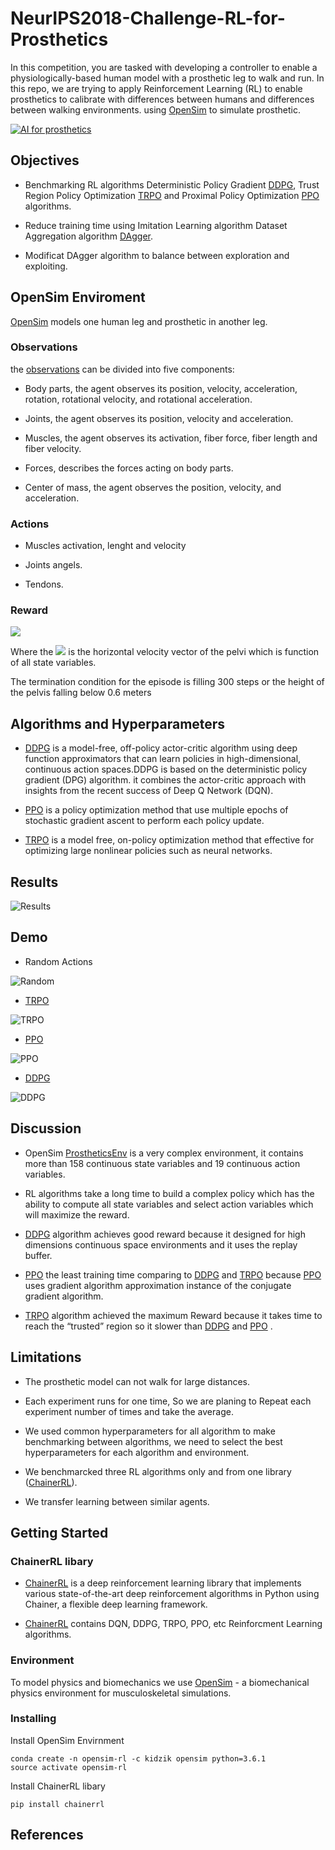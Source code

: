 # NeurIPS2018-Challenge-RL-for-Prosthetics

In this competition, you are tasked with developing a controller to enable a physiologically-based human model with a prosthetic leg to walk and run.
In this repo, we are trying to apply Reinforcement Learning (RL) to enable prosthetics to calibrate with differences between humans and differences between walking environments. using [OpenSim](https://opensim.stanford.edu/) to simulate prosthetic.

[![AI for prosthetics](https://s3-eu-west-1.amazonaws.com/kidzinski/nips-challenge/images/ai-prosthetics.jpg)](https://github.com/stanfordnmbl/osim-rl)

## Objectives
- Benchmarking RL algorithms Deterministic Policy Gradient [DDPG](https://arxiv.org/abs/1509.02971), Trust Region Policy Optimization [TRPO](http://proceedings.mlr.press/v37/schulman15.pdf) and Proximal Policy Optimization [PPO](https://arxiv.org/abs/1707.06347) algorithms.

- Reduce training time using Imitation Learning algorithm Dataset Aggregation algorithm [DAgger](http://proceedings.mlr.press/v15/ross11a/ross11a.pdf).

- Modificat DAgger algorithm to balance between exploration and exploiting.

## OpenSim Enviroment
[OpenSim](https://opensim.stanford.edu/) models one human leg and prosthetic in another leg.

### Observations
the [observations](http://osim-rl.stanford.edu/docs/nips2018/observation/) can be divided into five components:

- Body parts, the agent observes its position, velocity, acceleration, rotation, rotational velocity, and rotational acceleration.

- Joints, the agent observes its position, velocity and acceleration.

- Muscles, the agent observes its activation, fiber force, fiber length and fiber velocity.

- Forces, describes the forces acting on body parts.

- Center of mass, the agent observes the position, velocity, and acceleration.

### Actions

- Muscles activation, lenght and velocity

- Joints angels.

- Tendons.

### Reward

<img src="https://latex.codecogs.com/gif.latex?R_{t}=9-(3-V_{t})^2" />


Where the <img src="https://latex.codecogs.com/gif.latex?V_{t}"/> is the horizontal velocity vector of the pelvi which is function of all state variables.

The termination condition for the episode is filling 300 steps or the height of the pelvis falling below 0.6 meters
## Algorithms and Hyperparameters

- [DDPG](https://arxiv.org/abs/1509.02971) is a model-free, off-policy actor-critic algorithm using deep function approximators that can learn policies in high-dimensional, continuous action spaces.DDPG is based on the deterministic policy gradient (DPG) algorithm. it combines the actor-critic approach with insights from the recent success of Deep Q Network (DQN).

- [PPO](https://arxiv.org/abs/1707.06347) is a policy optimization method that use multiple epochs of stochastic gradient ascent to perform each policy update.

- [TRPO](http://proceedings.mlr.press/v37/schulman15.pdf) is a model free, on-policy optimization method that effective for optimizing large nonlinear policies such as neural networks.

## Results
![Results](https://github.com/montaserFath/NeurIPS2018-Challenge-RL-for-Prosthetics/blob/master/pro_mean.png)

## Demo
- Random Actions

![Random](https://github.com/montaserFath/NeurIPS2018-Challenge-RL-for-Prosthetics/blob/master/Demos/Random_prothetics.gif)

- [TRPO](http://proceedings.mlr.press/v37/schulman15.pdf)

![TRPO](https://github.com/montaserFath/NeurIPS2018-Challenge-RL-for-Prosthetics/blob/master/Demos/TRPO_prothetics.gif)

- [PPO](https://arxiv.org/abs/1707.06347)

![PPO](https://github.com/montaserFath/NeurIPS2018-Challenge-RL-for-Prosthetics/blob/master/Demos/PPO_prothetics.gif)

- [DDPG](https://arxiv.org/abs/1509.02971) 

![DDPG](https://github.com/montaserFath/NeurIPS2018-Challenge-RL-for-Prosthetics/blob/master/Demos/DDPG_prothetics.gif)
## Discussion

- OpenSim [ProstheticsEnv](http://osim-rl.stanford.edu) is a very complex environment, it contains more than 158 continuous state variables and 19 continuous action variables.

- RL algorithms take a long time to build a complex policy which has the ability to compute all state variables and select action variables which will maximize the reward.

- [DDPG](https://arxiv.org/abs/1509.02971) algorithm achieves good reward because it designed for high dimensions continuous space environments and it uses the replay buffer.

- [PPO](https://arxiv.org/abs/1707.06347) the least training time comparing to [DDPG](https://arxiv.org/abs/1509.02971) and [TRPO](http://proceedings.mlr.press/v37/schulman15.pdf) because [PPO](https://arxiv.org/abs/1707.06347) uses gradient algorithm approximation instance of the conjugate gradient algorithm.

- [TRPO](http://proceedings.mlr.press/v37/schulman15.pdf) algorithm achieved the maximum Reward because it takes time to reach the “trusted” region so it slower than [DDPG](https://arxiv.org/abs/1509.02971) and [PPO](https://arxiv.org/abs/1707.06347) .


## Limitations

- The prosthetic model can not walk for large distances.

- Each experiment runs for one time, So we are planing to Repeat each experiment number of times and take the average.

- We used common hyperparameters for all algorithm to make benchmarking between algorithms, we need to select the best hyperparameters for each algorithm and environment.

- We benchmarcked three RL algorithms only and from one library ([ChainerRL](https://github.com/chainer/chainerrl)).

- We transfer learning between similar agents.


## Getting Started

### ChainerRL libary
- [ChainerRL](https://github.com/chainer/chainerrl) is a deep reinforcement learning library that implements various state-of-the-art deep reinforcement algorithms in Python using Chainer, a flexible deep learning framework.

- [ChainerRL](https://github.com/chainer/chainerrl)  contains DQN, DDPG, TRPO, PPO, etc Reinforcment Learning algorithms.

### Environment
To model physics and biomechanics we use [OpenSim](https://github.com/opensim-org/opensim-core) - a biomechanical physics environment for musculoskeletal simulations.

### Installing
Install OpenSim Envirnment 
```
conda create -n opensim-rl -c kidzik opensim python=3.6.1
source activate opensim-rl
```
Install ChainerRL libary
```
pip install chainerrl
```


## References
